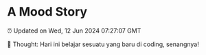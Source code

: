 # A Mood Story

⏰ Updated on Wed, 12 Jun 2024 07:27:07 GMT

💭 Thought: Hari ini belajar sesuatu yang baru di coding, senangnya!

